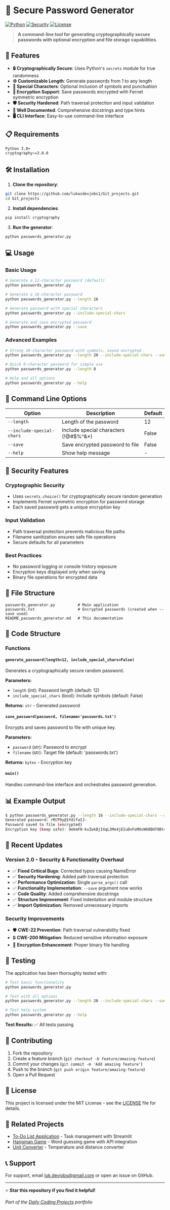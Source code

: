 # 🔐 Secure Password Generator

[![Python](https://img.shields.io/badge/Python-3.8+-blue.svg)](https://www.python.org/downloads/)
[![Security](https://img.shields.io/badge/Security-Cryptographically%20Secure-green.svg)](https://docs.python.org/3/library/secrets.html)
[![License](https://img.shields.io/badge/License-MIT-yellow.svg)](LICENSE)

> **A command-line tool for generating cryptographically secure passwords with optional encryption and file storage capabilities.**

## 🚀 Features

- **🔒 Cryptographically Secure**: Uses Python's `secrets` module for true randomness
- **⚙️ Customizable Length**: Generate passwords from 1 to any length
- **🎯 Special Characters**: Optional inclusion of symbols and punctuation
- **🔐 Encryption Support**: Save passwords encrypted with Fernet symmetric encryption
- **🛡️ Security Hardened**: Path traversal protection and input validation
- **📝 Well Documented**: Comprehensive docstrings and type hints
- **🖥️ CLI Interface**: Easy-to-use command-line interface

## 📋 Requirements

```bash
Python 3.8+
cryptography>=3.0.0
```

## 🛠️ Installation

1. **Clone the repository**:
```bash
git clone https://github.com/lukasdevjobs1/Git_projects.git
cd Git_projects
```

2. **Install dependencies**:
```bash
pip install cryptography
```

3. **Run the generator**:
```bash
python passwords_generator.py
```

## 💻 Usage

### Basic Usage

```bash
# Generate a 12-character password (default)
python passwords_generator.py

# Generate a 16-character password
python passwords_generator.py --length 16

# Generate password with special characters
python passwords_generator.py --include-special-chars

# Generate and save encrypted password
python passwords_generator.py --save
```

### Advanced Examples

```bash
# Strong 20-character password with symbols, saved encrypted
python passwords_generator.py --length 20 --include-special-chars --save

# Quick 8-character password for simple use
python passwords_generator.py --length 8

# Help and all options
python passwords_generator.py --help
```

## 📖 Command Line Options

| Option | Description | Default |
|--------|-------------|---------|
| `--length` | Length of the password | 12 |
| `--include-special-chars` | Include special characters (!@#$%^&*) | False |
| `--save` | Save encrypted password to file | False |
| `--help` | Show help message | - |

## 🔐 Security Features

### Cryptographic Security
- Uses `secrets.choice()` for cryptographically secure random generation
- Implements Fernet symmetric encryption for password storage
- Each saved password gets a unique encryption key

### Input Validation
- Path traversal protection prevents malicious file paths
- Filename sanitization ensures safe file operations
- Secure defaults for all parameters

### Best Practices
- No password logging or console history exposure
- Encryption keys displayed only when saving
- Binary file operations for encrypted data

## 📁 File Structure

```
passwords_generator.py          # Main application
passwords.txt                   # Encrypted passwords (created when --save used)
README_passwords_generator.md   # This documentation
```

## 🔧 Code Structure

### Functions

#### `generate_password(length=12, include_special_chars=False)`
Generates a cryptographically secure random password.

**Parameters:**
- `length` (int): Password length (default: 12)
- `include_special_chars` (bool): Include symbols (default: False)

**Returns:** `str` - Generated password

#### `save_password(password, filename='passwords.txt')`
Encrypts and saves password to file with unique key.

**Parameters:**
- `password` (str): Password to encrypt
- `filename` (str): Target file (default: 'passwords.txt')

**Returns:** `bytes` - Encryption key

#### `main()`
Handles command-line interface and orchestrates password generation.

## 📊 Example Output

```bash
$ python passwords_generator.py --length 16 --include-special-chars --save
Generated password: rRCP9y@1YdzfaIJ-
Password saved to file (encrypted)
Encryption key (keep safe): 9ekmF0-kxZwkBjIXqL3Me4jEIuDnFoMOsW68BH7OBt4=
```

## 🔄 Recent Updates

### Version 2.0 - Security & Functionality Overhaul
- ✅ **Fixed Critical Bugs**: Corrected typos causing NameError
- ✅ **Security Hardening**: Added path traversal protection
- ✅ **Performance Optimization**: Single `parse_args()` call
- ✅ **Functionality Implementation**: `--save` argument now works
- ✅ **Code Quality**: Added comprehensive docstrings
- ✅ **Structure Improvement**: Fixed indentation and module structure
- ✅ **Import Optimization**: Removed unnecessary imports

### Security Improvements
- 🛡️ **CWE-22 Prevention**: Path traversal vulnerability fixed
- 🔒 **CWE-200 Mitigation**: Reduced sensitive information exposure
- 🔐 **Encryption Enhancement**: Proper binary file handling

## 🧪 Testing

The application has been thoroughly tested with:

```bash
# Test basic functionality
python passwords_generator.py

# Test with all options
python passwords_generator.py --length 20 --include-special-chars --save

# Test help system
python passwords_generator.py --help
```

**Test Results:** ✅ All tests passing

## 🤝 Contributing

1. Fork the repository
2. Create a feature branch (`git checkout -b feature/amazing-feature`)
3. Commit your changes (`git commit -m 'Add amazing feature'`)
4. Push to the branch (`git push origin feature/amazing-feature`)
5. Open a Pull Request

## 📄 License

This project is licensed under the MIT License - see the [LICENSE](LICENSE) file for details.

## 🔗 Related Projects

- [To-Do List Application](./to_do_list.py) - Task management with Streamlit
- [Hangman Game](./hangman_game.py) - Word guessing game with API integration
- [Unit Converter](./unit_converter.py) - Temperature and distance converter

## 📞 Support

For support, email luk.devjobs@gmail.com or open an issue on GitHub.

---

⭐ **Star this repository if you find it helpful!**

*Part of the [Daily Coding Projects](./README.md) portfolio*
